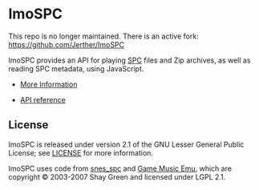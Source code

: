 ImoSPC
======

This repo is no longer maintained.  There is an active fork: https://github.com/Jerther/ImoSPC

ImoSPC provides an API for playing [SPC] files and Zip archives, as well as reading SPC metadata, using JavaScript.

- [More Information](https://github.com/ShadowFan-X/ImoSPC/wiki)

- [API reference](https://github.com/ShadowFan-X/ImoSPC/wiki/API-Reference)

License
-------

ImoSPC is released under version 2.1 of the GNU Lesser General Public License; see [LICENSE] for more information.

ImoSPC uses code from [snes_spc] and [Game Music Emu], which are copyright © 2003-2007 Shay Green and
licensed under LGPL 2.1.

[SPC]:http://en.wikipedia.org/wiki/Nintendo_S-SMP#Format
[LICENSE]:https://github.com/ShadowFan-X/ImoSPC/blob/master/LICENSE
[snes_spc]:http://www.slack.net/~ant/libs/audio.html#snes_spc
[Game Music Emu]:http://www.slack.net/~ant/libs/audio.html#Game_Music_Emu

